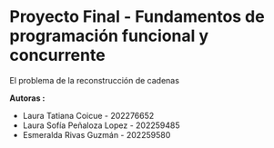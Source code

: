 # Proyecto Final  - Fundamentos de programación funcional y concurrente

El problema de la reconstrucción de cadenas

**Autoras :**
* Laura Tatiana Coicue - 202276652
* Laura Sofía Peñaloza Lopez - 202259485
* Esmeralda Rivas Guzmán - 202259580



